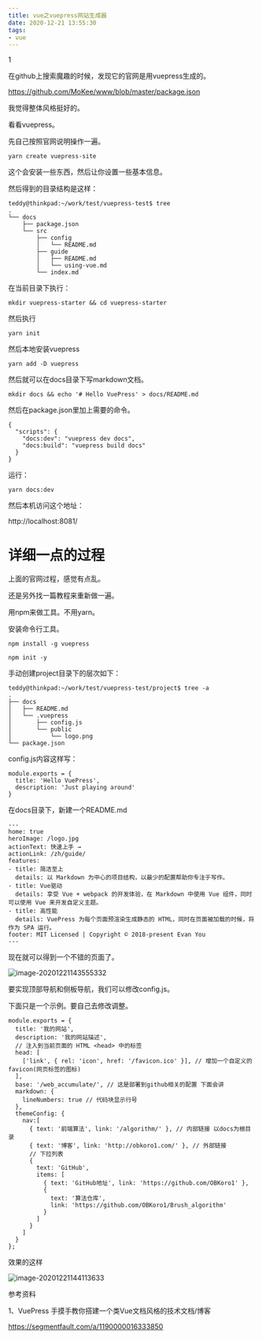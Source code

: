 ```yaml
---
title: vue之vuepress网站生成器
date: 2020-12-21 13:55:30
tags:
- vue
---
```


1

在github上搜索魔趣的时候，发现它的官网是用vuepress生成的。

https://github.com/MoKee/www/blob/master/package.json

我觉得整体风格挺好的。

看看vuepress。

先自己按照官网说明操作一遍。

```
yarn create vuepress-site
```

这个会安装一些东西，然后让你设置一些基本信息。

然后得到的目录结构是这样：

```
teddy@thinkpad:~/work/test/vuepress-test$ tree
.
└── docs
    ├── package.json
    └── src
        ├── config
        │   └── README.md
        ├── guide
        │   ├── README.md
        │   └── using-vue.md
        └── index.md
```

在当前目录下执行：

```
mkdir vuepress-starter && cd vuepress-starter
```

然后执行

```
yarn init
```

然后本地安装vuepress

```
yarn add -D vuepress
```

然后就可以在docs目录下写markdown文档。

```
mkdir docs && echo '# Hello VuePress' > docs/README.md
```

然后在package.json里加上需要的命令。

```
{
  "scripts": {
    "docs:dev": "vuepress dev docs",
    "docs:build": "vuepress build docs"
  }
}
```

运行：

```
yarn docs:dev
```

然后本机访问这个地址：

http://localhost:8081/



# 详细一点的过程

上面的官网过程，感觉有点乱。

还是另外找一篇教程来重新做一遍。

用npm来做工具。不用yarn。

安装命令行工具。

```
npm install -g vuepress
```

```
npm init -y
```



手动创建project目录下的层次如下：

```
teddy@thinkpad:~/work/test/vuepress-test/project$ tree -a
.
├── docs
│   ├── README.md
│   └── .vuepress
│       ├── config.js
│       └── public
│           └── logo.png
└── package.json
```



config.js内容这样写：

```
module.exports = {
  title: 'Hello VuePress',
  description: 'Just playing around'
}
```

在docs目录下，新建一个README.md

```
---
home: true
heroImage: /logo.jpg
actionText: 快速上手 →
actionLink: /zh/guide/
features:
- title: 简洁至上
  details: 以 Markdown 为中心的项目结构，以最少的配置帮助你专注于写作。
- title: Vue驱动
  details: 享受 Vue + webpack 的开发体验，在 Markdown 中使用 Vue 组件，同时可以使用 Vue 来开发自定义主题。
- title: 高性能
  details: VuePress 为每个页面预渲染生成静态的 HTML，同时在页面被加载的时候，将作为 SPA 运行。
footer: MIT Licensed | Copyright © 2018-present Evan You
---
```

现在就可以得到一个不错的页面了。

![image-20201221143555332](https://gitee.com/teddyxiong53/playopenwrt_pic/raw/master/image-20201221143555332.png)

要实现顶部导航和侧板导航，我们可以修改config.js。

下面只是一个示例。要自己去修改调整。

```
module.exports = {
  title: '我的网站',
  description: '我的网站描述',
  // 注入到当前页面的 HTML <head> 中的标签
  head: [
    ['link', { rel: 'icon', href: '/favicon.ico' }], // 增加一个自定义的 favicon(网页标签的图标)
  ],
  base: '/web_accumulate/', // 这是部署到github相关的配置 下面会讲
  markdown: {
    lineNumbers: true // 代码块显示行号
  },
  themeConfig: {
    nav:[
      { text: '前端算法', link: '/algorithm/' }, // 内部链接 以docs为根目录
      { text: '博客', link: 'http://obkoro1.com/' }, // 外部链接
      // 下拉列表
      {
        text: 'GitHub',
        items: [
          { text: 'GitHub地址', link: 'https://github.com/OBKoro1' },
          {
            text: '算法仓库',
            link: 'https://github.com/OBKoro1/Brush_algorithm'
          }
        ]
      }        
    ]
  }
};
```

效果的这样

![image-20201221144113633](https://gitee.com/teddyxiong53/playopenwrt_pic/raw/master/image-20201221144113633.png)



参考资料

1、VuePress 手摸手教你搭建一个类Vue文档风格的技术文档/博客

https://segmentfault.com/a/1190000016333850